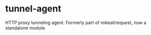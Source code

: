 tunnel-agent
============

HTTP proxy tunneling agent. Formerly part of mikeal/request, now a standalone module.
